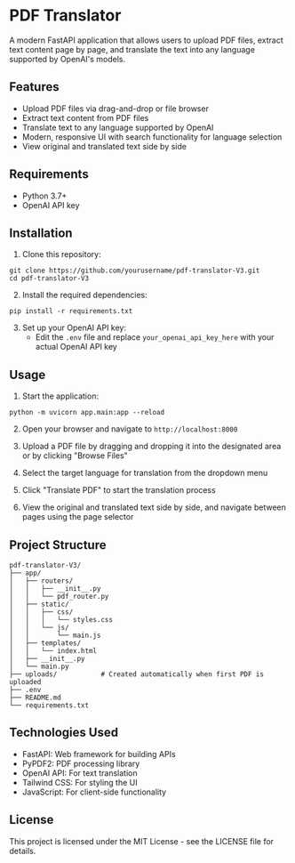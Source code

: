 # PDF Translator

A modern FastAPI application that allows users to upload PDF files, extract text content page by page, and translate the text into any language supported by OpenAI's models.

## Features

- Upload PDF files via drag-and-drop or file browser
- Extract text content from PDF files
- Translate text to any language supported by OpenAI
- Modern, responsive UI with search functionality for language selection
- View original and translated text side by side

## Requirements

- Python 3.7+
- OpenAI API key

## Installation

1. Clone this repository:
```
git clone https://github.com/yourusername/pdf-translator-V3.git
cd pdf-translator-V3
```

2. Install the required dependencies:
```
pip install -r requirements.txt
```

3. Set up your OpenAI API key:
   - Edit the `.env` file and replace `your_openai_api_key_here` with your actual OpenAI API key

## Usage

1. Start the application:
```
python -m uvicorn app.main:app --reload
```

2. Open your browser and navigate to `http://localhost:8000`

3. Upload a PDF file by dragging and dropping it into the designated area or by clicking "Browse Files"

4. Select the target language for translation from the dropdown menu

5. Click "Translate PDF" to start the translation process

6. View the original and translated text side by side, and navigate between pages using the page selector

## Project Structure

```
pdf-translator-V3/
├── app/
│   ├── routers/
│   │   ├── __init__.py
│   │   └── pdf_router.py
│   ├── static/
│   │   ├── css/
│   │   │   └── styles.css
│   │   └── js/
│   │       └── main.js
│   ├── templates/
│   │   └── index.html
│   ├── __init__.py
│   └── main.py
├── uploads/           # Created automatically when first PDF is uploaded
├── .env
├── README.md
└── requirements.txt
```

## Technologies Used

- FastAPI: Web framework for building APIs
- PyPDF2: PDF processing library
- OpenAI API: For text translation
- Tailwind CSS: For styling the UI
- JavaScript: For client-side functionality

## License

This project is licensed under the MIT License - see the LICENSE file for details.
